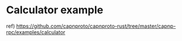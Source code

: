 # Calculator example

ref) https://github.com/capnproto/capnproto-rust/tree/master/capnp-rpc/examples/calculator
